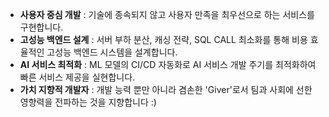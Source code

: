 - **사용자 중심 개발** : 기술에 종속되지 않고 사용자 만족을 최우선으로 하는 서비스를 구현합니다.
- **고성능 백엔드 설계** : 서버 부하 분산, 캐싱 전략, SQL CALL 최소화를 통해 비용 효율적인 고성능 백엔드 시스템을 설계합니다.
- **AI 서비스 최적화** : ML 모델의 CI/CD 자동화로 AI 서비스 개발 주기를 최적화하여 빠른 서비스 제공을 실현합니다.
- **가치 지향적 개발자** : 개발 능력 뿐만 아니라 겸손한 'Giver'로서 팀과 사회에 선한 영향력을 전파하는 것을 지향합니다 :)
